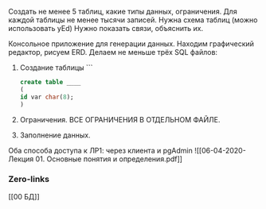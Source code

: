 Создать не менее 5 таблиц, какие типы данных, ограничения.
Для каждой таблицы не менее тысячи записей. 
Нужна схема таблиц (можно использовать yEd)
Нужно показать связи, объяснить их.

Консольное приложение для генерации данных.
Находим графический редактор, рисуем ERD.
Делаем не меньше трёх SQL файлов:
1. Создание таблицы ```
   ```SQL
   create table ____
   (
   id var char(8);
   )
   ```

2. Ограничения. ВСЕ ОГРАНИЧЕНИЯ В ОТДЕЛЬНОМ ФАЙЛЕ.
3. Заполнение данных.

Оба способа доступа к ЛР1: через клиента и pgAdmin
![[06-04-2020-Лекция 01. Основные понятия и определения.pdf]]

### Zero-links
[[00 БД]]